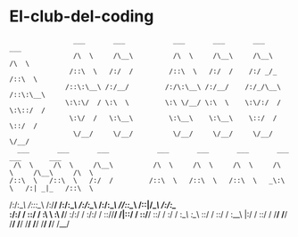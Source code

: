 # El-club-del-coding

                    ___       ___            ___       ___       ___       ___   
                    /\  \     /\__\          /\  \     /\__\     /\__\     /\  \  
                   /::\  \   /:/  /         /::\  \   /:/  /    /:/ _/_   /::\  \ 
                  /::\:\__\ /:/__/         /:/\:\__\ /:/__/    /:/_/\__\ /::\:\__\
                  \:\:\/  / \:\  \         \:\ \/__/ \:\  \    \:\/:/  / \:\::/  /
                   \:\/  /   \:\__\         \:\__\    \:\__\    \::/  /   \::/  / 
                    \/__/     \/__/          \/__/     \/__/     \/__/     \/__/  
      ___       ___       ___            ___       ___       ___       ___       ___       ___   
     /\  \     /\  \     /\__\          /\  \     /\  \     /\  \     /\  \     /\__\     /\  \  
    /::\  \   /::\  \   /:/  /         /::\  \   /::\  \   /::\  \   _\:\  \   /:| _|_   /::\  \ 
   /:/\:\__\ /::\:\__\ /:/__/         /:/\:\__\ /:/\:\__\ /:/\:\__\ /\/::\__\ /::|/\__\ /:/\:\__\
   \:\/:/  / \:\:\/  / \:\  \         \:\ \/__/ \:\/:/  / \:\/:/  / \::/\/__/ \/|::/  / \:\:\/__/
    \::/  /   \:\/  /   \:\__\         \:\__\    \::/  /   \::/  /   \:\__\     |:/  /   \::/  / 
     \/__/     \/__/     \/__/          \/__/     \/__/     \/__/     \/__/     \/__/     \/__/  
